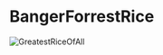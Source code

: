 # BangerForrestRice

![GreatestRiceOfAll](https://user-images.githubusercontent.com/53196457/178160488-77926330-59d1-4b88-bc0c-fefd448f4dd9.png)
